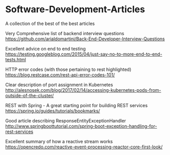 # Software-Development-Articles<br />
A collection of the best of the best articles<br />

Very Comprehensive list of backend interview questions<br />
https://github.com/arialdomartini/Back-End-Developer-Interview-Questions<br />

Excellent advice on end to end testing<br />
https://testing.googleblog.com/2015/04/just-say-no-to-more-end-to-end-tests.html<br />

HTTP error codes (with those pertaining to rest highlighted)<br />
https://blog.restcase.com/rest-api-error-codes-101/<br />

Clear description of port assignment in Kubernetes<br />
http://alesnosek.com/blog/2017/02/14/accessing-kubernetes-pods-from-outside-of-the-cluster/<br />

REST with Spring - A great starting point for building REST services<br />
https://spring.io/guides/tutorials/bookmarks/<br />

Good article describing ResponseEntityExceptionHandler<br />
http://www.springboottutorial.com/spring-boot-exception-handling-for-rest-services<br />

Excellent summary of how a reactive stream works<br/>
https://opencredo.com/reactive-event-processing-reactor-core-first-look/<br/>


